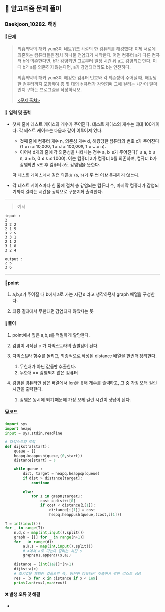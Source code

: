 ## 🐌 알고리즘 문제 풀이

### Baekjoon_10282. 해킹

#### 📒문제

> 최흉최악의 해커 yum3이 네트워크 시설의 한 컴퓨터를 해킹했다! 이제 서로에 의존하는 컴퓨터들은 점차 하나둘 전염되기 시작한다. 어떤 컴퓨터 a가 다른 컴퓨터 b에 의존한다면, b가 감염되면 그로부터 일정 시간 뒤 a도 감염되고 만다. 이때 b가 a를 의존하지 않는다면, a가 감염되더라도 b는 안전하다.
>
> 최흉최악의 해커 yum3이 해킹한 컴퓨터 번호와 각 의존성이 주어질 때, 해킹당한 컴퓨터까지 포함하여 총 몇 대의 컴퓨터가 감염되며 그에 걸리는 시간이 얼마인지 구하는 프로그램을 작성하시오.
>
> [<문제 출처>](https://www.acmicpc.net/problem/10282)



#### :pushpin: 입력 및 출력

- 첫째 줄에 테스트 케이스의 개수가 주어진다. 테스트 케이스의 개수는 최대 100개이다. 각 테스트 케이스는 다음과 같이 이루어져 있다.

  - 첫째 줄에 컴퓨터 개수 n, 의존성 개수 d, 해킹당한 컴퓨터의 번호 c가 주어진다(1 ≤ n ≤ 10,000, 1 ≤ d ≤ 100,000, 1 ≤ c ≤ n).
  - 이어서 d개의 줄에 각 의존성을 나타내는 정수 a, b, s가 주어진다(1 ≤ a, b ≤ n, a ≠ b, 0 ≤ s ≤ 1,000). 이는 컴퓨터 a가 컴퓨터 b를 의존하며, 컴퓨터 b가 감염되면 s초 후 컴퓨터 a도 감염됨을 뜻한다.

  각 테스트 케이스에서 같은 의존성 (a, b)가 두 번 이상 존재하지 않는다.

- 각 테스트 케이스마다 한 줄에 걸쳐 총 감염되는 컴퓨터 수, 마지막 컴퓨터가 감염되기까지 걸리는 시간을 공백으로 구분지어 출력한다.


---

> 예시

```
input :
2
3 2 2
2 1 5
3 2 5
3 3 1
2 1 2
3 1 8
3 2 4

output :
2 5
3 6
```

----




#### 🚀point

1. a,b,s가 주어질 때 b에서 a로 가는 시간 s 라고 생각하면서 graph 배열을 구성한다.

1. 최종 결과에서 무한대면 감염되지 않았다는 뜻

   


#### 🔎풀이

1.  point에서 짚은 a,b,s를 적절하게 할당한다.
1.  감염이 시작된 c 가 다익스트라의 출발점이 된다.
1.  다익스트라 함수를 돌리고, 최종적으로 작성된 distance 배열을 한번더 정리한다.
    1.  무한대가 아닌 값들만 추출한다.
    1.  무한대 == 감염되지 않은 컴퓨터

1.  감염된 컴퓨터만 남은 배열에서 len을 통해 개수를 출력하고, 그 중 가장 오래 걸린 시간을 출력한다.
    1.  감염은 동시에 되기 때문에 가장 오래 걸린 시간이 정답이 된다.


#### 💻코드

```python
import sys
import heapq
input = sys.stdin.readline

# 다익스트라 로직
def dijkstra(start):
    queue = []
    heapq.heappush(queue,(0,start))
    distance[start] = 0

    while queue :
        dist, target = heapq.heappop(queue)
        if dist > distance[target]:
            continue

        else:
            for i in graph[target]:
                cost = dist+i[0]
                if cost < distance[i[1]]:
                    distance[i[1]] = cost
                    heapq.heappush(queue,(cost,i[1]))

T = int(input())
for _ in range(T):
    n,d,c = map(int,input().split())
    graph = [[] for _ in range(n+1)]
    for _ in range(d):
        a,b,s = map(int,input().split())
        # b에서 a로 가는데 걸리는 시간 s
        graph[b].append((s,a))

    distance = [int(1e9)]*(n+1)
    dijkstra(c)
    # 초기값을 제외한 값들로만 즉, 방문한 컴퓨터만 추출하기 위한 리스트 생성
    res = [x for x in distance if x < 1e9]
    print(len(res),max(res))
```



#### ❌ 발생 오류 및 해결

- 

  
